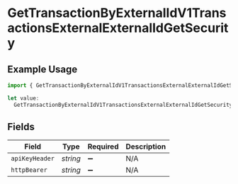 # GetTransactionByExternalIdV1TransactionsExternalExternalIdGetSecurity

## Example Usage

```typescript
import { GetTransactionByExternalIdV1TransactionsExternalExternalIdGetSecurity } from "@kintsugi-tax/tax-platform-sdk/models/operations";

let value:
  GetTransactionByExternalIdV1TransactionsExternalExternalIdGetSecurity = {};
```

## Fields

| Field              | Type               | Required           | Description        |
| ------------------ | ------------------ | ------------------ | ------------------ |
| `apiKeyHeader`     | *string*           | :heavy_minus_sign: | N/A                |
| `httpBearer`       | *string*           | :heavy_minus_sign: | N/A                |